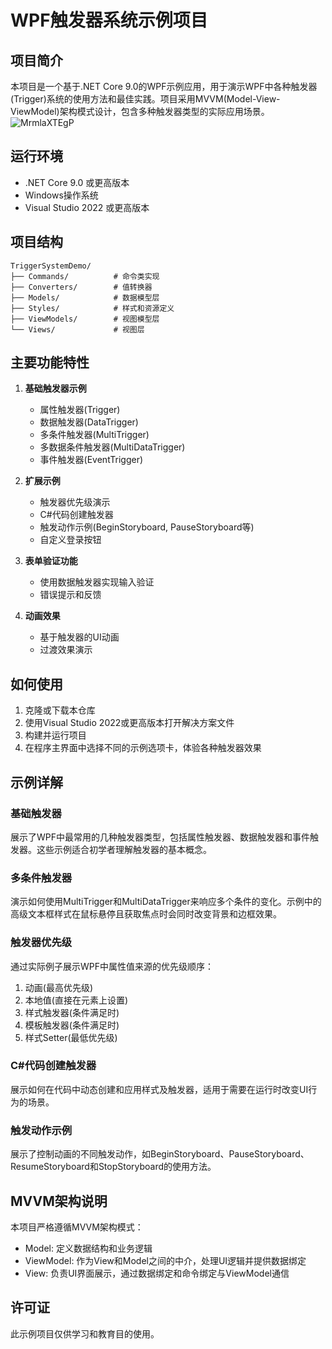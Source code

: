 # WPF触发器系统示例项目

## 项目简介

本项目是一个基于.NET Core 9.0的WPF示例应用，用于演示WPF中各种触发器(Trigger)系统的使用方法和最佳实践。项目采用MVVM(Model-View-ViewModel)架构模式设计，包含多种触发器类型的实际应用场景。
![MrmlaXTEgP](https://github.com/user-attachments/assets/063c9680-1a03-4d96-b770-b33ced8d4ce3)

## 运行环境

- .NET Core 9.0 或更高版本
- Windows操作系统
- Visual Studio 2022 或更高版本

## 项目结构

```
TriggerSystemDemo/
├── Commands/          # 命令类实现
├── Converters/        # 值转换器
├── Models/            # 数据模型层
├── Styles/            # 样式和资源定义
├── ViewModels/        # 视图模型层
└── Views/             # 视图层
```

## 主要功能特性

1. **基础触发器示例**
   - 属性触发器(Trigger)
   - 数据触发器(DataTrigger)
   - 多条件触发器(MultiTrigger)
   - 多数据条件触发器(MultiDataTrigger)
   - 事件触发器(EventTrigger)

2. **扩展示例**
   - 触发器优先级演示
   - C#代码创建触发器
   - 触发动作示例(BeginStoryboard, PauseStoryboard等)
   - 自定义登录按钮

3. **表单验证功能**
   - 使用数据触发器实现输入验证
   - 错误提示和反馈

4. **动画效果**
   - 基于触发器的UI动画
   - 过渡效果演示

## 如何使用

1. 克隆或下载本仓库
2. 使用Visual Studio 2022或更高版本打开解决方案文件
3. 构建并运行项目
4. 在程序主界面中选择不同的示例选项卡，体验各种触发器效果

## 示例详解

### 基础触发器

展示了WPF中最常用的几种触发器类型，包括属性触发器、数据触发器和事件触发器。这些示例适合初学者理解触发器的基本概念。

### 多条件触发器

演示如何使用MultiTrigger和MultiDataTrigger来响应多个条件的变化。示例中的高级文本框样式在鼠标悬停且获取焦点时会同时改变背景和边框效果。

### 触发器优先级

通过实际例子展示WPF中属性值来源的优先级顺序：
1. 动画(最高优先级)
2. 本地值(直接在元素上设置)
3. 样式触发器(条件满足时)
4. 模板触发器(条件满足时)
5. 样式Setter(最低优先级)

### C#代码创建触发器

展示如何在代码中动态创建和应用样式及触发器，适用于需要在运行时改变UI行为的场景。

### 触发动作示例

展示了控制动画的不同触发动作，如BeginStoryboard、PauseStoryboard、ResumeStoryboard和StopStoryboard的使用方法。

## MVVM架构说明

本项目严格遵循MVVM架构模式：
- Model: 定义数据结构和业务逻辑
- ViewModel: 作为View和Model之间的中介，处理UI逻辑并提供数据绑定
- View: 负责UI界面展示，通过数据绑定和命令绑定与ViewModel通信

## 许可证

此示例项目仅供学习和教育目的使用。 
